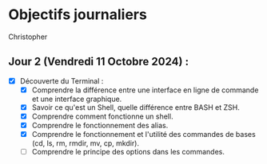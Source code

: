 # Objectifs journaliers

Christopher

## Jour 2 (Vendredi 11 Octobre 2024) :

- [x] Découverte du Terminal :
  - [x] Comprendre la différence entre une interface en ligne de commande et une interface graphique.
  - [x] Savoir ce qu'est un Shell, quelle différence entre BASH et ZSH.
  - [x] Comprendre comment fonctionne un shell.
  - [x] Comprendre le fonctionnement des alias.
  - [x] Comprendre le fonctionnement et l'utilité des commandes de bases (cd, ls, rm, rmdir, mv, cp, mkdir).
  - [ ] Comprendre le principe des options dans les commandes.
